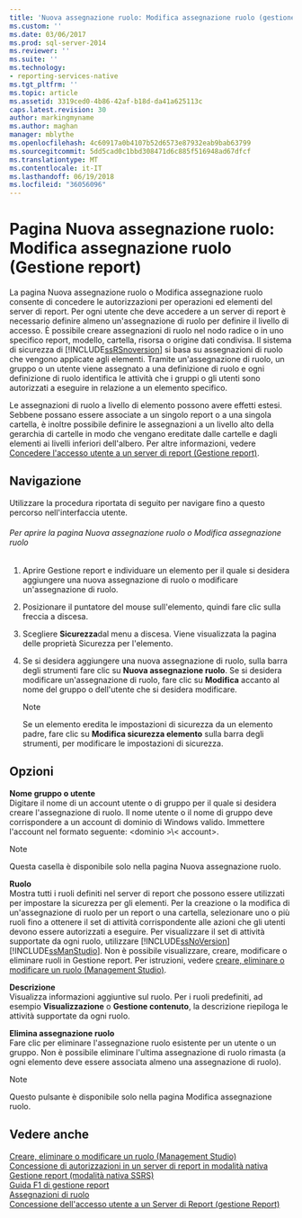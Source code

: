 ```yaml
---
title: 'Nuova assegnazione ruolo: Modifica assegnazione ruolo (gestione Report) | Documenti Microsoft'
ms.custom: ''
ms.date: 03/06/2017
ms.prod: sql-server-2014
ms.reviewer: ''
ms.suite: ''
ms.technology:
- reporting-services-native
ms.tgt_pltfrm: ''
ms.topic: article
ms.assetid: 3319ced0-4b86-42af-b18d-da41a625113c
caps.latest.revision: 30
author: markingmyname
ms.author: maghan
manager: mblythe
ms.openlocfilehash: 4c60917a0b4107b52d6573e87932eab9bab63799
ms.sourcegitcommit: 5dd5cad0c1bbd308471d6c885f516948ad67dfcf
ms.translationtype: MT
ms.contentlocale: it-IT
ms.lasthandoff: 06/19/2018
ms.locfileid: "36056096"
---
```

# <a name="new-role-assignment-edit-role-assignment-page-report-manager"></a>Pagina Nuova assegnazione ruolo: Modifica assegnazione ruolo (Gestione report)
  La pagina Nuova assegnazione ruolo o Modifica assegnazione ruolo consente di concedere le autorizzazioni per operazioni ed elementi del server di report. Per ogni utente che deve accedere a un server di report è necessario definire almeno un'assegnazione di ruolo per definire il livello di accesso. È possibile creare assegnazioni di ruolo nel nodo radice o in uno specifico report, modello, cartella, risorsa o origine dati condivisa. Il sistema di sicurezza di [!INCLUDE[ssRSnoversion](../includes/ssrsnoversion-md.md)] si basa su assegnazioni di ruolo che vengono applicate agli elementi. Tramite un'assegnazione di ruolo, un gruppo o un utente viene assegnato a una definizione di ruolo e ogni definizione di ruolo identifica le attività che i gruppi o gli utenti sono autorizzati a eseguire in relazione a un elemento specifico.  
  
 Le assegnazioni di ruolo a livello di elemento possono avere effetti estesi. Sebbene possano essere associate a un singolo report o a una singola cartella, è inoltre possibile definire le assegnazioni a un livello alto della gerarchia di cartelle in modo che vengano ereditate dalle cartelle e dagli elementi ai livelli inferiori dell'albero. Per altre informazioni, vedere [Concedere l'accesso utente a un server di report &#40;Gestione report&#41;](security/grant-user-access-to-a-report-server.md).  
  
## <a name="navigation"></a>Navigazione  
 Utilizzare la procedura riportata di seguito per navigare fino a questo percorso nell'interfaccia utente.  
  
###### <a name="to-open-the-new-role-assignment-or-edit-role-assignment-page"></a>Per aprire la pagina Nuova assegnazione ruolo o Modifica assegnazione ruolo  
  
1.  Aprire Gestione report e individuare un elemento per il quale si desidera aggiungere una nuova assegnazione di ruolo o modificare un'assegnazione di ruolo.  
  
2.  Posizionare il puntatore del mouse sull'elemento, quindi fare clic sulla freccia a discesa.  
  
3.  Scegliere **Sicurezza**dal menu a discesa. Viene visualizzata la pagina delle proprietà Sicurezza per l'elemento.  
  
4.  Se si desidera aggiungere una nuova assegnazione di ruolo, sulla barra degli strumenti fare clic su **Nuova assegnazione ruolo**. Se si desidera modificare un'assegnazione di ruolo, fare clic su **Modifica** accanto al nome del gruppo o dell'utente che si desidera modificare.  
  
    > [!NOTE]  
    >  Se un elemento eredita le impostazioni di sicurezza da un elemento padre, fare clic su **Modifica sicurezza elemento** sulla barra degli strumenti, per modificare le impostazioni di sicurezza.  
  
## <a name="options"></a>Opzioni  
 **Nome gruppo o utente**  
 Digitare il nome di un account utente o di gruppo per il quale si desidera creare l'assegnazione di ruolo. Il nome utente o il nome di gruppo deve corrispondere a un account di dominio di Windows valido. Immettere l'account nel formato seguente: \<dominio >\\< account\>.  
  
> [!NOTE]  
>  Questa casella è disponibile solo nella pagina Nuova assegnazione ruolo.  
  
 **Ruolo**  
 Mostra tutti i ruoli definiti nel server di report che possono essere utilizzati per impostare la sicurezza per gli elementi. Per la creazione o la modifica di un'assegnazione di ruolo per un report o una cartella, selezionare uno o più ruoli fino a ottenere il set di attività corrispondente alle azioni che gli utenti devono essere autorizzati a eseguire. Per visualizzare il set di attività supportate da ogni ruolo, utilizzare [!INCLUDE[ssNoVersion](../includes/ssnoversion-md.md)] [!INCLUDE[ssManStudio](../includes/ssmanstudio-md.md)]. Non è possibile visualizzare, creare, modificare o eliminare ruoli in Gestione report. Per istruzioni, vedere [creare, eliminare o modificare un ruolo &#40;Management Studio&#41;](security/role-definitions-create-delete-or-modify.md).  
  
 **Descrizione**  
 Visualizza informazioni aggiuntive sul ruolo. Per i ruoli predefiniti, ad esempio **Visualizzazione** o **Gestione contenuto**, la descrizione riepiloga le attività supportate da ogni ruolo.  
  
 **Elimina assegnazione ruolo**  
 Fare clic per eliminare l'assegnazione ruolo esistente per un utente o un gruppo. Non è possibile eliminare l'ultima assegnazione di ruolo rimasta (a ogni elemento deve essere associata almeno una assegnazione di ruolo).  
  
> [!NOTE]  
>  Questo pulsante è disponibile solo nella pagina Modifica assegnazione ruolo.  
  
## <a name="see-also"></a>Vedere anche  
 [Creare, eliminare o modificare un ruolo &#40;Management Studio&#41;](security/role-definitions-create-delete-or-modify.md)   
 [Concessione di autorizzazioni in un server di report in modalità nativa](security/granting-permissions-on-a-native-mode-report-server.md)   
 [Gestione report &#40;modalità nativa SSRS&#41;](../../2014/reporting-services/report-manager-ssrs-native-mode.md)   
 [Guida F1 di gestione report](../../2014/reporting-services/report-manager-f1-help.md)   
 [Assegnazioni di ruolo](security/role-assignments.md)   
 [Concessione dell'accesso utente a un Server di Report &#40;gestione Report&#41;](security/grant-user-access-to-a-report-server.md)  
  
  